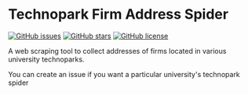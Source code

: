 # Technopark Firm Address Spider

[![GitHub issues](https://img.shields.io/github/issues/serkan-ertas/technoparkSpider)](https://github.com/serkan-ertas/technoparkSpider/issues)
[![GitHub stars](https://img.shields.io/github/stars/serkan-ertas/technoparkSpider)](https://github.com/serkan-ertas/technoparkSpider/stargazers)
[![GitHub license](https://img.shields.io/github/license/serkan-ertas/technoparkSpider)](https://github.com/serkan-ertas/technoparkSpider/blob/main/LICENSE)

A web scraping tool to collect addresses of firms located in various university technoparks.

You can create an issue if you want a particular university's technopark spider
